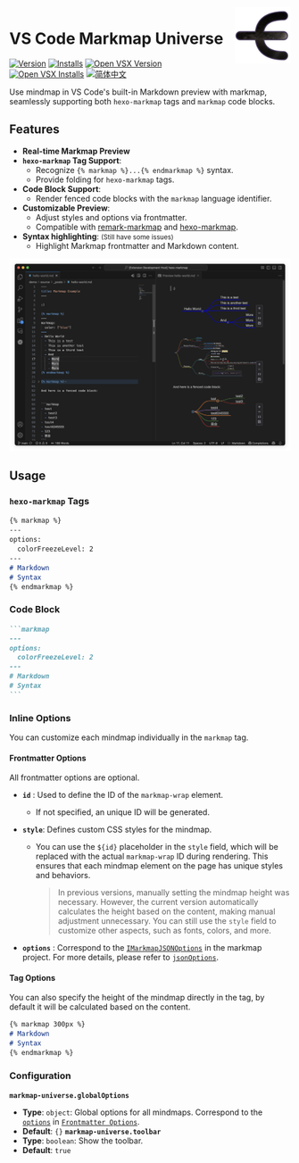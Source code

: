 <img src="https://raw.githubusercontent.com/markmap-universe/logo/master/universe.png" alt="Markmap Universe logo" width="100" height="100" align="right" />

# VS Code Markmap Universe

[![Version](https://img.shields.io/visual-studio-marketplace/v/maxchang.vscode-markmap-universe)](https://marketplace.visualstudio.com/items?itemName=maxchang.vscode-markmap-universe) 
[![Installs](https://img.shields.io/visual-studio-marketplace/i/maxchang.vscode-markmap-universe)](https://marketplace.visualstudio.com/items?itemName=maxchang.vscode-markmap-universe) 
[![Open VSX Version](https://img.shields.io/open-vsx/v/maxchang/vscode-markmap-universe)](https://open-vsx.org/extension/maxchang/vscode-markmap-universe)
[![Open VSX Installs](https://img.shields.io/open-vsx/dt/maxchang/vscode-markmap-universe)](https://open-vsx.org/extension/maxchang/vscode-markmap-universe)
[![简体中文](https://img.shields.io/badge/README-简体中文-purple)](README.zh_CN.md)

Use mindmap in VS Code's built-in Markdown preview with markmap, seamlessly supporting both `hexo-markmap` tags and `markmap` code blocks.

## Features  

- **Real-time Markmap Preview**
- **`hexo-markmap` Tag Support**:  
  - Recognize `{% markmap %}...{% endmarkmap %}` syntax.  
  - Provide folding for `hexo-markmap` tags. 
- **Code Block Support**: 
  - Render fenced code blocks with the `markmap` language identifier.  
- **Customizable Preview**:  
  - Adjust styles and options via frontmatter.  
  - Compatible with [remark-markmap](https://github.com/markmap-universe/remark-markmap#frontmatter-options) and [hexo-markmap](https://github.com/markmap-universe/hexo-markmap#options).  
- **Syntax highlighting**: <small>(Still have some issues)</small>
  - Highlight Markmap frontmatter and Markdown content. 

![](res/preview.png)


## Usage

### `hexo-markmap` Tags

```markdown
{% markmap %}
---
options:
  colorFreezeLevel: 2
---
# Markdown
# Syntax
{% endmarkmap %}
```

### Code Block

````markdown
```markmap
---
options:
  colorFreezeLevel: 2
---
# Markdown
# Syntax
```
````

### Inline Options

You can customize each mindmap individually in the `markmap` tag.

#### Frontmatter Options

All frontmatter options are optional.

- **`id`** : Used to define the ID of the `markmap-wrap` element.  
  - If not specified, an unique ID will be generated.

- **`style`**: Defines custom CSS styles for the mindmap.  
  - You can use the `${id}` placeholder in the `style` field, which will be replaced with the actual `markmap-wrap` ID during rendering. This ensures that each mindmap element on the page has unique styles and behaviors.  
    > In previous versions, manually setting the mindmap height was necessary. However, the current version automatically calculates the height based on the content, making manual adjustment unnecessary. You can still use the `style` field to customize other aspects, such as fonts, colors, and more.  
- **`options`** : Correspond to the [`IMarkmapJSONOptions`](https://markmap.js.org/api/interfaces/markmap-view.IMarkmapJSONOptions.html) in the markmap project. For more details, please refer to [`jsonOptions`](https://markmap.js.org/docs/json-options#option-list).

#### Tag Options

You can also specify the height of the mindmap directly in the tag, by default it will be calculated based on the content.


```markdown
{% markmap 300px %}
# Markdown
# Syntax
{% endmarkmap %}
```

### Configuration

**`markmap-universe.globalOptions`**
  - **Type**: `object`: Global options for all mindmaps. Correspond to the [`options`](#jsonOptions) in [`Frontmatter Options`](#frontmatter-options).
  - **Default**: `{}`
**`markmap-universe.toolbar`**
  - **Type**: `boolean`: Show the toolbar.
  - **Default**: `true`
